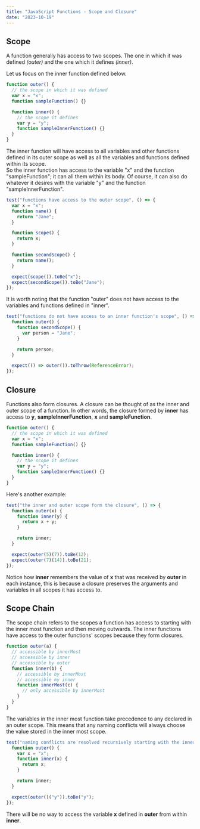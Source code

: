 ```yaml
---
title: "JavaScript Functions - Scope and Closure"
date: "2023-10-19"
---
```


## Scope

A function generally has access to two scopes. The one in which it was defined _(outer)_ and the one which it defines _(inner)_.

Let us focus on the inner function defined below.

```js
function outer() {
  // the scope in which it was defined
  var x = "x";
  function sampleFunction() {}

  function inner() {
    // the scope it defines
    var y = "y";
    function sampleInnerFunction() {}
  }
}
```

The inner function will have access to all variables and other functions defined in its outer scope as well as all the variables and functions defined within its scope.  
So the inner function has access to the variable "x" and the function "sampleFunction"; it can all them within its body.
Of course, it can also do whatever it desires with the variable "y" and the function "sampleInnerFunction".

```js
test("functions have access to the outer scope", () => {
  var x = "x";
  function name() {
    return "Jane";
  }

  function scope() {
    return x;
  }

  function secondScope() {
    return name();
  }

  expect(scope()).toBe("x");
  expect(secondScope()).toBe("Jane");
});
```

It is worth noting that the function "outer" does not have access to the variables and functions defined in "inner".

```js
test("functions do not have access to an inner function's scope", () => {
  function outer() {
    function secondScope() {
      var person = "Jane";
    }

    return person;
  }

  expect(() => outer()).toThrow(ReferenceError);
});
```

## Closure

Functions also form closures. A closure can be thought of as the inner and outer scope of a function. In other words, the closure formed by **inner** has access to **y**, **sampleInnerFunction**, **x** and **sampleFunction**.

```js
function outer() {
  // the scope in which it was defined
  var x = "x";
  function sampleFunction() {}

  function inner() {
    // the scope it defines
    var y = "y";
    function sampleInnerFunction() {}
  }
}
```

Here's another example:

```js
test("the inner and outer scope form the closure", () => {
  function outer(x) {
    function inner(y) {
      return x + y;
    }

    return inner;
  }

  expect(outer(5)(7)).toBe(12);
  expect(outer(7)(14)).toBe(21);
});
```

Notice how **inner** remembers the value of **x** that was received by **outer** in each instance, this is because a closure preserves the arguments and variables in all scopes it has access to.

## Scope Chain

The scope chain refers to the scopes a function has access to starting with the inner most function and then moving outwards. The inner functions have access to the outer functions' scopes because they form closures.

```js
function outer(a) {
  // accessible by innerMost
  // accessible by inner
  // accessible by outer
  function inner(b) {
    // accessible by innerMost
    // accessible my inner
    function innerMost(c) {
      // only accessible by innerMost
    }
  }
}
```

The variables in the inner most function take precedence to any declared in an outer scope. This means that any naming conflicts will always choose the value stored in the inner most scope.

```js
test("naming conflicts are resolved recursively starting with the inner most scope", () => {
  function outer() {
    var x = "x";
    function inner(x) {
      return x;
    }

    return inner;
  }

  expect(outer()("y")).toBe("y");
});
```

There will be no way to access the variable **x** defined in **outer** from within **inner**.
